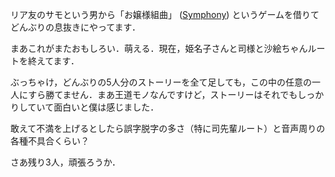リア友のサモという男から「お嬢様組曲」 ([Symphony](http://symphony-soft.com/)) というゲームを借りてどんぶりの息抜きにやってます．

まあこれがまたおもしろい．萌える．現在，姫名子さんと司様と沙絵ちゃんルートを終えてます．

ぶっちゃけ，どんぶりの5人分のストーリーを全て足しても，この中の任意の一人にすら勝てません．まあ王道モノなんですけど，ストーリーはそれでもしっかりしていて面白いと僕は感じました．

敢えて不満を上げるとしたら誤字脱字の多さ（特に司先輩ルート）と音声周りの各種不具合くらい？

さあ残り3人，頑張ろうか．
